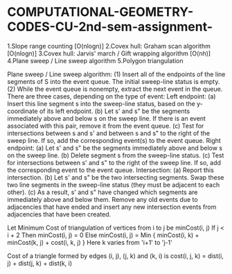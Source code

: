 # COMPUTATIONAL-GEOMETRY-CODES-CU-2nd-sem-assignment-
1.Slope range counting [O(nlogn)]
2.Covex hull: Graham scan algorithm [O(nlogn)]
3.Covex hull: Jarvis' march / Gift wrapping algorithm [O(nh)]
4.Plane sweep / Line sweep algorithm
5.Polygon triangulation



Plane sweep / Line sweep algorithm:
(1) Insert all of the endpoints of the line segments of S into the event queue. The initial sweep-line status
is empty.
(2) While the event queue is nonempty, extract the next event in the queue. There are three cases,
depending on the type of event:
Left endpoint: 
(a) Insert this line segment s into the sweep-line status, based on the y-coordinate of its left
endpoint.
(b) Let s' and s" be the segments immediately above and below s on the sweep line. If there is
an event associated with this pair, remove it from the event queue.
(c) Test for intersections between s and s' and between s and s" to the right of the sweep line. If
so, add the corresponding event(s) to the event queue.
Right endpoint: 
(a) Let s' and s" be the segments immediately above and below s on the sweep line.
(b) Delete segment s from the sweep-line status.
(c) Test for intersections between s' and s" to the right of the sweep line. If so, add the corresponding event to the event queue.
Intersection: 
(a) Report this intersection.
(b) Let s' and s" be the two intersecting segments. Swap these two line segments in the sweep-line
status (they must be adjacent to each other).
(c) As a result, s' and s" have changed which segments are immediately above and below them.
Remove any old events due to adjacencies that have ended and insert any new intersection events from adjacencies that have been created.



Let Minimum Cost of triangulation of vertices from i to j be minCost(i, j)
If j < i + 2 Then
  minCost(i, j) = 0
Else
  minCost(i, j) = Min { minCost(i, k) + minCost(k, j) + cost(i, k, j) }
                  Here k varies from 'i+1' to 'j-1'

Cost of a triangle formed by edges (i, j), (j, k) and (k, i) is 
  cost(i, j, k)  = dist(i, j) + dist(j, k) + dist(k, i)
